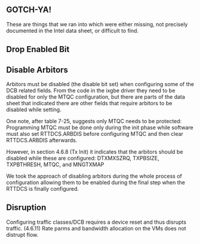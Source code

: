
GOTCH-YA!
---------

These are things that we ran into which were either missing, not precisely documented in 
the Intel data sheet, or difficult to find. 


Drop Enabled Bit
----------------


Disable Arbitors
----------------
Arbitors must be disabled (the disable bit set) when configuring some of the DCB related
fields.  From the code in the ixgbe driver they need to be disabled for only the  MTQC 
configuration, but there are parts of the data sheet that indicated there are other fields
that require arbitors to be disabled while setting.  

One note, after table 7-25, suggests only MTQC needs to be protected:
  Programming MTQC must be done only during the init phase while software
  must also set RTTDCS.ARBDIS before configuring MTQC and then clear
  RTTDCS.ARBDIS afterwards.

However, in section 4.6.8 (Tx Init) it indicates that the arbitors should be disabled 
while these are configured:
  DTXMXSZRQ, TXPBSIZE, TXPBTHRESH, MTQC, and MNGTXMAP

We took the approach of disabling arbitors during the whole process of configuration
allowing them to be enabled during the final step when the RTTDCS is finally configured.


Disruption
----------
Configuring traffic classes/DCB requires a device reset and thus disrupts traffic. (4.6.11)
Rate parms and bandwidth allocation on the VMs does not distrupt flow.
